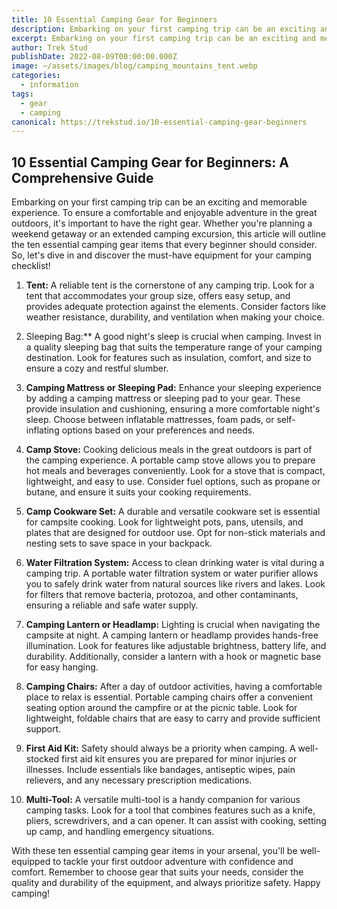 ```yaml
---
title: 10 Essential Camping Gear for Beginners
description: Embarking on your first camping trip can be an exciting and memorable experience. To ensure a comfortable and enjoyable adventure in the great outdoors.
excerpt: Embarking on your first camping trip can be an exciting and memorable experience. To ensure a comfortable and enjoyable adventure in the great outdoors.
author: Trek Stud
publishDate: 2022-08-09T00:00:00.000Z
image: ~/assets/images/blog/camping_mountains_tent.webp
categories:
  - information
tags:
  - gear
  - camping
canonical: https://trekstud.io/10-essential-camping-gear-beginners
---  
```


## 10 Essential Camping Gear for Beginners: A Comprehensive Guide

Embarking on your first camping trip can be an exciting and memorable experience. To ensure a comfortable and enjoyable adventure in the great outdoors, it's important to have the right gear. Whether you're planning a weekend getaway or an extended camping excursion, this article will outline the ten essential camping gear items that every beginner should consider. So, let's dive in and discover the must-have equipment for your camping checklist!

1. **Tent:**
A reliable tent is the cornerstone of any camping trip. Look for a tent that accommodates your group size, offers easy setup, and provides adequate protection against the elements. Consider factors like weather resistance, durability, and ventilation when making your choice.

2. Sleeping Bag:**
A good night's sleep is crucial when camping. Invest in a quality sleeping bag that suits the temperature range of your camping destination. Look for features such as insulation, comfort, and size to ensure a cozy and restful slumber.

3. **Camping Mattress or Sleeping Pad:**
Enhance your sleeping experience by adding a camping mattress or sleeping pad to your gear. These provide insulation and cushioning, ensuring a more comfortable night's sleep. Choose between inflatable mattresses, foam pads, or self-inflating options based on your preferences and needs.

4. **Camp Stove:**
Cooking delicious meals in the great outdoors is part of the camping experience. A portable camp stove allows you to prepare hot meals and beverages conveniently. Look for a stove that is compact, lightweight, and easy to use. Consider fuel options, such as propane or butane, and ensure it suits your cooking requirements.

5. **Camp Cookware Set:**
A durable and versatile cookware set is essential for campsite cooking. Look for lightweight pots, pans, utensils, and plates that are designed for outdoor use. Opt for non-stick materials and nesting sets to save space in your backpack.

6. **Water Filtration System:**
Access to clean drinking water is vital during a camping trip. A portable water filtration system or water purifier allows you to safely drink water from natural sources like rivers and lakes. Look for filters that remove bacteria, protozoa, and other contaminants, ensuring a reliable and safe water supply.

7. **Camping Lantern or Headlamp:**
Lighting is crucial when navigating the campsite at night. A camping lantern or headlamp provides hands-free illumination. Look for features like adjustable brightness, battery life, and durability. Additionally, consider a lantern with a hook or magnetic base for easy hanging.

8. **Camping Chairs:**
After a day of outdoor activities, having a comfortable place to relax is essential. Portable camping chairs offer a convenient seating option around the campfire or at the picnic table. Look for lightweight, foldable chairs that are easy to carry and provide sufficient support.

9. **First Aid Kit:**
Safety should always be a priority when camping. A well-stocked first aid kit ensures you are prepared for minor injuries or illnesses. Include essentials like bandages, antiseptic wipes, pain relievers, and any necessary prescription medications.

10. **Multi-Tool:**
A versatile multi-tool is a handy companion for various camping tasks. Look for a tool that combines features such as a knife, pliers, screwdrivers, and a can opener. It can assist with cooking, setting up camp, and handling emergency situations.

With these ten essential camping gear items in your arsenal, you'll be well-equipped to tackle your first outdoor adventure with confidence and comfort. Remember to choose gear that suits your needs, consider the quality and durability of the equipment, and always prioritize safety. Happy camping!